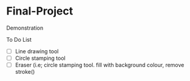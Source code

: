 # Final-Project
Demonstration

To Do List
- [ ] Line drawing tool
- [ ] Circle stamping tool
- [ ] Eraser (i.e; circle stamping tool. fill with background colour, remove stroke()
